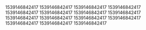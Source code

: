 1539146842417
1539146842417
1539146842417
1539146842417
1539146842417
1539146842417
1539146842417
1539146842417
1539146842417
1539146842417
1539146842417
1539146842417
1539146842417
1539146842417
1539146842417